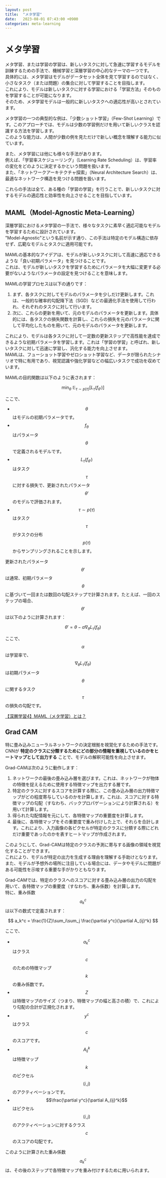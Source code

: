 ```yaml
---
layout: post
title:  "メタ学習"
date:   2023-08-01 07:43:00 +0900
categories: meta-learning
---
```


# メタ学習

メタ学習、または学習の学習は、新しいタスクに対して急速に学習するモデルを訓練するための手法で、機械学習と深層学習の中心的なテーマの一つです。  
具体的には、メタ学習はモデルがデータセット全体を見て学習するのではなく、小さなタスク（または問題）の集合に対して学習することを目指します。  
これにより、モデルは新しいタスクに対する学習における「学習方法」そのものを学習することが可能になります。  
そのため、メタ学習モデルは一般的に新しいタスクへの適応性が高いとされています。  
  
メタ学習の一つの典型的な例は、「少数ショット学習」（Few-Shot Learning）です。このアプローチでは、モデルは少数の学習例だけを用いて新しいクラスを認識する方法を学習します。  
このような能力は、人間が少数の例を見ただけで新しい概念を理解する能力に似ています。  
  
また、メタ学習には他にも様々な手法があります。  
例えば、「学習率スケジューリング」（Learning Rate Scheduling）は、学習率の変化をどのように決定するかという問題を扱います。  
また、「ネットワークアーキテクチャ探索」（Neural Architecture Search）は、最適なネットワーク構造を見つける問題を扱います。  
  
これらの手法は全て、ある種の「学習の学習」を行うことで、新しいタスクに対するモデルの適応性と効率性を向上させることを目指しています。

## MAML（Model-Agnostic Meta-Learning）

深層学習におけるメタ学習の一手法で、様々なタスクに素早く適応可能なモデルを学習するために設計されています。  
"Model-Agnostic"という名前が示す通り、この手法は特定のモデル構造に依存せず、広範なモデルとタスクに適用可能です。  
  
MAMLの基本的なアイデアは、モデルが新しいタスクに対して高速に適応できるような「良い初期パラメータ」を見つけることです。  
これは、モデルが新しいタスクを学習するためにパラメータを大幅に変更する必要がないようなパラメータの設定を見つけることを意味します。  
  
MAMLの学習プロセスは以下の通りです：

1. まず、各タスクに対してモデルのパラメータを少しだけ更新します。これは、一般的な確率的勾配降下法（SGD）などの最適化手法を使用して行われ、それぞれのタスクに対して行います。
2. 次に、これらの更新を用いて、元のモデルのパラメータを更新します。具体的には、各タスクの損失関数を計算し、これらの損失を元のパラメータに関して平均化したものを用いて、元のモデルのパラメータを更新します。

これにより、モデルは各タスクに対して一定数の更新ステップで高性能を達成できるような初期パラメータを学習します。これは「学習の学習」と呼ばれ、新しいタスクに対して迅速に学習し、汎化する能力を向上させます。  
MAMLは、フューショット学習やゼロショット学習など、データが限られたシナリオで特に有用であり、視覚認識や強化学習などの幅広いタスクで成功を収めています。
  
MAMLの目的関数は以下のように表されます：

$$
\min_{\theta} \ \mathbb{E}_{\tau \sim p(\tau)} \left[ L_{\tau}(f_{\theta'} ) \right]
$$

ここで、

- $$\theta$$ はモデルの初期パラメータです。
- $$f_{\theta}$$ はパラメータ $$\theta$$ で定義されるモデルです。
- $$L_{\tau}(f_{\theta'})$$ はタスク $$\tau$$ に対する損失で、更新されたパラメータ $$\theta'$$ のモデルで評価されます。
- $$\tau \sim p(\tau)$$ はタスク $$\tau$$ がタスクの分布 $$p(\tau)$$ からサンプリングされることを示します。

更新されたパラメータ $$\theta'$$ は通常、初期パラメータ $$\theta$$ に基づいて一回または数回の勾配ステップで計算されます。たとえば、一回のステップの場合、$$\theta'$$ は以下のように計算されます：

$$
\theta' = \theta - \alpha \nabla_{\theta} L_{\tau}(f_{\theta})
$$

ここで、$$\alpha$$ は学習率で、$$\nabla_{\theta} L_{\tau}(f_{\theta})$$ は初期パラメータ $$\theta$$ に関するタスク $$\tau$$ の損失の勾配です。  
  
[【深層学習4】MAML（メタ学習）とは？](https://accum33.com/%E3%80%90%E6%B7%B1%E5%B1%A4%E5%AD%A6%E7%BF%924%E3%80%91maml%EF%BC%88%E3%83%A1%E3%82%BF%E5%AD%A6%E7%BF%92%EF%BC%89%E3%81%A8%E3%81%AF%EF%BC%9F/7767/)

## Grad CAM

特に畳み込みニューラルネットワークの決定根拠を視覚化するための手法です。  
CNNが **特定のクラスに分類するためにどの部分の情報を重視しているのかをヒートマップとして出力する** ことで、モデルの解釈可能性を向上させます。  
  
Grad-CAMは次のように動作します：

1. ネットワークの最後の畳み込み層を選びます。これは、ネットワークが物体の特徴を捉えるために使用する特徴マップを出力する層です。
2. 特定のクラスに対するスコアを計算する際に、この畳み込み層の出力特徴マップがどの程度寄与しているのかを計算します。これは、スコアに対する特徴マップの勾配（すなわち、バックプロパゲーションにより計算される）を用いて計算します。
3. 得られた勾配情報を元にして、各特徴マップの重要度を計算します。
4. 最後に、各特徴マップをその重要度で重み付けした上で、それらを合計します。これにより、入力画像の各ピクセルが特定のクラスに分類する際にどれだけ重要であったのかを表すヒートマップが作成されます。

このようにして、Grad-CAMは特定のクラスの予測に寄与する画像の領域を視覚化することができます。  
これにより、モデルが特定の出力を生成する理由を理解する手助けとなります。  
また、モデルが予想外の場所に注目している場合には、データやモデルに問題がある可能性を示唆する重要な手がかりともなります。
  
Grad-CAMでは、特定のクラスへのスコアに対する畳み込み層の出力の勾配を用いて、各特徴マップの重要度（すなわち、重み係数）を計算します。  
特に、重み係数 $$a_k^c$$ は以下の数式で定義されます：

$$
a_k^c = \frac{1}{Z}\sum_i\sum_j \frac{\partial y^c}{\partial A_{ij}^k}
$$

ここで、

- $$a_k^c$$ はクラス $$c$$ のための特徴マップ $$k$$ の重み係数です。
- $$Z$$ は特徴マップのサイズ（つまり、特徴マップの幅と高さの積）で、これにより勾配の合計が正規化されます。
- $$y^c$$ はクラス $$c$$ のスコアです。
- $$A_{ij}^k$$ は特徴マップ $$k$$ のピクセル $$(i, j)$$ のアクティベーションです。
- $$\frac{\partial y^c}{\partial A_{ij}^k}$$ はピクセル $$(i, j)$$ のアクティベーションに対するクラス $$c$$ のスコアの勾配です。

このように計算された重み係数 $$a_k^c$$ は、その後のステップで各特徴マップを重み付けするために用いられます。